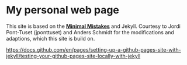 # My personal web page

This site is based on the **[Minimal Mistakes](http://mmistakes.github.io/minimal-mistakes)** and Jekyll. Courtesy to Jordi Pont-Tuset (jponttuset) and Anders Schmidt for the modifications and adaptions, which this site is build on.


https://docs.github.com/en/pages/setting-up-a-github-pages-site-with-jekyll/testing-your-github-pages-site-locally-with-jekyll
